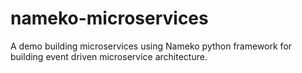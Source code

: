 # nameko-microservices
A demo building microservices using Nameko python framework for building event driven microservice architecture.
